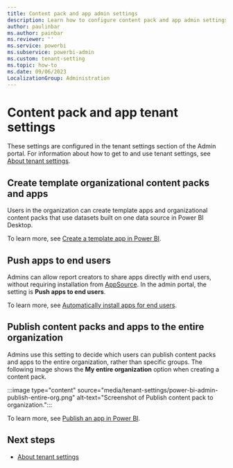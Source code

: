 ```yaml
---
title: Content pack and app admin settings
description: Learn how to configure content pack and app admin settings in Fabric.
author: paulinbar
ms.author: painbar
ms.reviewer: ''
ms.service: powerbi
ms.subservice: powerbi-admin
ms.custom: tenant-setting
ms.topic: how-to
ms.date: 09/06/2023
LocalizationGroup: Administration
---
```


# Content pack and app tenant settings

These settings are configured in the tenant settings section of the Admin portal. For information about how to get to and use tenant settings, see [About tenant settings](/power-bi/admin/service-admin-portal-about-tenant-settings).

## Create template organizational content packs and apps

Users in the organization can create template apps and organizational content packs that use datasets built on one data source in Power BI Desktop.

To learn more, see [Create a template app in Power BI](/power-bi/connect-data/service-template-apps-create).

## Push apps to end users

Admins can allow report creators to share apps directly with end users, without requiring installation from [AppSource](https://appsource.microsoft.com). In the admin portal, the setting is **Push apps to end users**.

To learn more, see [Automatically install apps for end users](/power-bi/collaborate-share/service-create-distribute-apps#automatically-install-apps-for-end-users).

## Publish content packs and apps to the entire organization

Admins use this setting to decide which users can publish content packs and apps to the entire organization, rather than specific groups. The following image shows the **My entire organization** option when creating a content pack.

:::image type="content" source="media/tenant-settings/power-bi-admin-publish-entire-org.png" alt-text="Screenshot of Publish content pack to organization.":::

To learn more, see [Publish an app in Power BI](/power-bi/collaborate-share/service-create-distribute-apps).

## Next steps

* [About tenant settings](/power-bi/admin/service-admin-portal-about-tenant-settings)